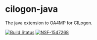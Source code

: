 # cilogon-java
The java extension to OA4MP for CILogon.

[![Build Status](https://travis-ci.org/cilogon/cilogon-java.svg?branch=master)](https://travis-ci.org/cilogon/cilogon-java)
[![NSF-1547268](https://img.shields.io/badge/NSF-1547268-blue.svg)](https://nsf.gov/awardsearch/showAward?AWD_ID=1547268)
